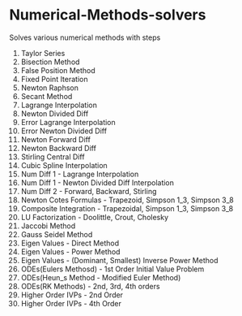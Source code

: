 # Numerical-Methods-solvers
Solves various numerical methods with steps

01. Taylor Series
02. Bisection Method
03. False Position Method
04. Fixed Point Iteration
05. Newton Raphson
06. Secant Method
07. Lagrange Interpolation
08. Newton Divided Diff
09. Error Lagrange Interpolation
10. Error Newton Divided Diff
11. Newton Forward Diff
12. Newton Backward Diff
13. Stirling Central Diff
14. Cubic Spline Interpolation
15. Num Diff 1 - Lagrange Interpolation
16. Num Diff 1 - Newton Divided Diff Interpolation
17. Num Diff 2 - Forward, Backward, Stirling
18. Newton Cotes Formulas - Trapezoid, Simpson 1_3, Simpson 3_8
19. Composite Integration - Trapezoidal, Simpson 1_3, Simpson 3_8
20. LU Factorization - Doolittle, Crout, Cholesky 
21. Jaccobi Method
22. Gauss Seidel Method
23. Eigen Values - Direct Method
24. Eigen Values - Power Method
25. Eigen Values - (Dominant, Smallest) Inverse Power Method
26. ODEs(Eulers Methosd) - 1st Order Initial Value Problem
27. ODEs(Heun_s Method - Modified Euler Method)
28. ODEs(RK Methods) - 2nd, 3rd, 4th orders
29. Higher Order IVPs - 2nd Order
30. Higher Order IVPs - 4th Order